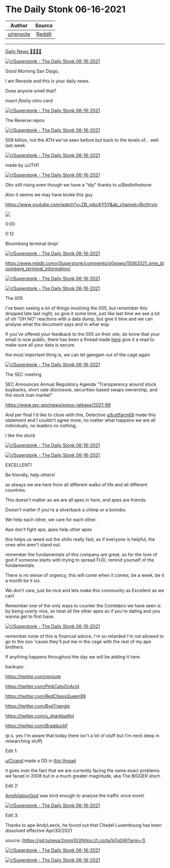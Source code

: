 The Daily Stonk 06-16-2021
==========================

| Author       | Source       | 
| :-------------: |:-------------:|
|  [u/rensole](https://www.reddit.com/user/rensole/) | [Reddit](https://www.reddit.com/r/Superstonk/comments/o10ltc/the_daily_stonk_06162021/) | 

---

[Daily News 🦍💎🙌🚀](https://www.reddit.com/r/Superstonk/search?q=flair_name%3A%22Daily%20News%20%F0%9F%A6%8D%F0%9F%92%8E%F0%9F%99%8C%F0%9F%9A%80%22&restrict_sr=1)

[![r/Superstonk - The Daily Stonk 06-16-2021](https://preview.redd.it/v2cwv7i0dl571.png?width=1600&format=png&auto=webp&s=7a0314497ec2f2be33fa6e4963c2578debac0bcd)](https://preview.redd.it/v2cwv7i0dl571.png?width=1600&format=png&auto=webp&s=7a0314497ec2f2be33fa6e4963c2578debac0bcd)

Good Morning San Diago,

I am Rensole and this is your daily news.

Does anyone smell that?

*insert flashy intro card*

[![r/Superstonk - The Daily Stonk 06-16-2021](https://preview.redd.it/uljellh2dl571.png?width=680&format=png&auto=webp&s=69b1bc04b2df95353f08ccd90dd041153d859223)](https://preview.redd.it/uljellh2dl571.png?width=680&format=png&auto=webp&s=69b1bc04b2df95353f08ccd90dd041153d859223)

The Reverse repos

[![r/Superstonk - The Daily Stonk 06-16-2021](https://preview.redd.it/zyzn29f9dl571.png?width=640&format=png&auto=webp&s=73d7dfef856590820243365d4070db0278802085)](https://preview.redd.it/zyzn29f9dl571.png?width=640&format=png&auto=webp&s=73d7dfef856590820243365d4070db0278802085)

509 billion, not the ATH we've seen before but back to the levels of... well last week.

[![r/Superstonk - The Daily Stonk 06-16-2021](https://preview.redd.it/fs1wy7andl571.png?width=8226&format=png&auto=webp&s=1ccba8adeac1adf0951be9bb358fb2a4f64b661d)](https://preview.redd.it/fs1wy7andl571.png?width=8226&format=png&auto=webp&s=1ccba8adeac1adf0951be9bb358fb2a4f64b661d)

made by u/JTH1

[![r/Superstonk - The Daily Stonk 06-16-2021](https://preview.redd.it/jt1fu6wwdl571.png?width=828&format=png&auto=webp&s=b98063b9f316d2893ba51862d7e30e97e3a6d1b0)](https://preview.redd.it/jt1fu6wwdl571.png?width=828&format=png&auto=webp&s=b98063b9f316d2893ba51862d7e30e97e3a6d1b0)

Obv still rising even though we have a "dip" thanks to u/*Badtothebone*

Also it seems we may have broke this guy

<https://www.youtube.com/watch?v=ZB_jobcKY5Y&ab_channel=RichIrvin>

![](https://www.redditstatic.com/desktop2x/img/loading.gif)

0:00

0:12

Bloomberg terminal drop!

[![r/Superstonk - The Daily Stonk 06-16-2021](https://preview.redd.it/gufkwttlel571.png?width=1916&format=png&auto=webp&s=c0b369e53623b249ea45d46ab0f31a97b9dd0277)](https://preview.redd.it/gufkwttlel571.png?width=1916&format=png&auto=webp&s=c0b369e53623b249ea45d46ab0f31a97b9dd0277)

<https://www.reddit.com/r/Superstonk/comments/o0ogwo/15062021_gme_bloomberg_terminal_information/>

[![r/Superstonk - The Daily Stonk 06-16-2021](https://preview.redd.it/txrhw6eoel571.png?width=975&format=png&auto=webp&s=4fac22643240643f3c2e1789bcaabe75f13a5995)](https://preview.redd.it/txrhw6eoel571.png?width=975&format=png&auto=webp&s=4fac22643240643f3c2e1789bcaabe75f13a5995)

[![r/Superstonk - The Daily Stonk 06-16-2021](https://preview.redd.it/ol2oxseefl571.png?width=640&format=png&auto=webp&s=36e2ba970b1edbd76733d320d74c233c22a43c53)](https://preview.redd.it/ol2oxseefl571.png?width=640&format=png&auto=webp&s=36e2ba970b1edbd76733d320d74c233c22a43c53)

The 005

I've been seeing a lot of things involving the 005, but remember this dropped late last night, so give it some time, just like last time we see a lot of oh "OH NO" reactions with a data dump, but give it time and we can analyse what the document says and in what way.

If you've offered your feedback to the 005 on their site, do know that your email is now public, there has been a thread made [here](https://www.reddit.com/r/Superstonk/comments/o0n8li/apes_who_wrote_regarding_the_rule_005_your_email/) give it a read to make sure all your data is secure.

the most important thing is, we can let gamgam out of the cage again

[![r/Superstonk - The Daily Stonk 06-16-2021](https://preview.redd.it/o9y9an69fl571.png?width=960&format=png&auto=webp&s=13f77ff195afd18479e355649db5b37849ed445f)](https://preview.redd.it/o9y9an69fl571.png?width=960&format=png&auto=webp&s=13f77ff195afd18479e355649db5b37849ed445f)

The SEC meeting

SEC Announces Annual Regulatory Agenda "Transparency around stock buybacks, short sale disclosure, securities-based swaps ownership, and the stock loan market"

<https://www.sec.gov/news/press-release/2021-99>

And per final I'd like to close with this, Detective [u/buttfarm69](https://www.reddit.com/u/buttfarm69/) made this statement and I couldn't agree more, no matter what happens we are all individuals, no leaders no nothing.

I like the stock

[![r/Superstonk - The Daily Stonk 06-16-2021](https://preview.redd.it/odqlk42bgl571.png?width=640&format=png&auto=webp&s=d7008c557b49346040f4cae0d61754a4ed60fa0e)](https://preview.redd.it/odqlk42bgl571.png?width=640&format=png&auto=webp&s=d7008c557b49346040f4cae0d61754a4ed60fa0e)

[![r/Superstonk - The Daily Stonk 06-16-2021](https://preview.redd.it/kko6lrndgl571.png?width=554&format=png&auto=webp&s=bf644c020e9c50b8a82594fddc6f587c129af408)](https://preview.redd.it/kko6lrndgl571.png?width=554&format=png&auto=webp&s=bf644c020e9c50b8a82594fddc6f587c129af408)

EXCELLENT!

Be friendly, help others!

as always we are here from all different walks of life and all different countries.

This doesn't matter as we are all apes in here, and apes are friends.

Doesn't matter if you're a silverback a chimp or a bonobo.

We help each other, we care for each other.

Ape don't fight ape, apes help other apes

this helps us weed out the shills really fast, as if everyone is helpful, the ones who aren't stand out.

remember the fundamentals of this company are great, so for the love of god if someone starts with trying to spread FUD, remind yourself of the fundamentals.

There is no sense of urgency, this will come when it comes, be a week, be it a month be it six.

We don't care, just be nice and lets make this community as Excellent as we can!

Remember one of the only ways to counter the Cointelpro we have seen is by being overly nice, so treat all the other apes as if you're dating and you wanna get to first base.

[![r/Superstonk - The Daily Stonk 06-16-2021](https://preview.redd.it/8n15yn4hgl571.png?width=400&format=png&auto=webp&s=4ae759ff46c04f80d70d8f8b0a5d16a0fab76f76)](https://preview.redd.it/8n15yn4hgl571.png?width=400&format=png&auto=webp&s=4ae759ff46c04f80d70d8f8b0a5d16a0fab76f76)

remember none of this is financial advice, I'm so retarded I'm not allowed to go to the zoo 'cause they'll put me in the cage with the rest of my ape brothers.

If anything happens throughout the day we will be adding it here.

backups:

<https://twitter.com/rensole>

<https://twitter.com/PinkCatsOnAcid>

<https://twitter.com/RedChessQueen99>

<https://twitter.com/ByeTriangle>

<https://twitter.com/u_sharkbaitlol>

<https://twitter.com/BradduckF>

(p.s. yes I'm aware that today there isn't a lot of stuff but I'm neck deep in researching stuff)

Edit 1:

[u/Criand](https://www.reddit.com/u/Criand/) made a DD in [this thread](https://www.reddit.com/r/Superstonk/comments/o0scoy/the_bigger_short_how_2008_is_repeating_at_a_much/)

it goes over the fact that we are currently facing the same exact problems we faced in 2008 but in a much greater magnitude, aka The BIGGER short.

Edit 2:

[AnnihilationGod](https://twitter.com/Annihil4tionGod) was kind enough to analyse the traffic once more!

[![r/Superstonk - The Daily Stonk 06-16-2021](https://preview.redd.it/07uuc3aujl571.png?width=4096&format=png&auto=webp&s=dd1a98fef302ce0f588eca34c83b102327980ec3)](https://preview.redd.it/07uuc3aujl571.png?width=4096&format=png&auto=webp&s=dd1a98fef302ce0f588eca34c83b102327980ec3)

Edit 3:

Thanks to ape AndyLeeck, he found out that Citadel Luxembourg has been dissolved effective Apr/30/2021

source: [https://gd.lu/resa/2mng1G](https://t.co/ta7pTq0Ij6?amp=1)

[![r/Superstonk - The Daily Stonk 06-16-2021](https://preview.redd.it/wm7udo27ll571.png?width=828&format=png&auto=webp&s=36e2584d41113b847e459ed6cdd4c666000631db)](https://preview.redd.it/wm7udo27ll571.png?width=828&format=png&auto=webp&s=36e2584d41113b847e459ed6cdd4c666000631db)

[![r/Superstonk - The Daily Stonk 06-16-2021](https://preview.redd.it/pvxnsv08ll571.png?width=828&format=png&auto=webp&s=2f880a720b75f78e9d46c0cdd49a0a999c7fae53)](https://preview.redd.it/pvxnsv08ll571.png?width=828&format=png&auto=webp&s=2f880a720b75f78e9d46c0cdd49a0a999c7fae53)
